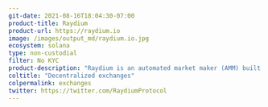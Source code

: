 ```yaml
---
git-date: 2021-08-16T18:04:30-07:00
product-title: Raydium
product-url: https://raydium.io
image: /images/output_md/raydium.io.jpg
ecosystem: solana
type: non-custodial
filter: No KYC
product-description: "Raydium is an automated market maker (AMM) built on the Solana blockchain which leverages the central order book of the Serum decentralized exchange (DEX) to enable lightning-fast trades, shared liquidity and new features for earning yield"
coltitle: "Decentralized exchanges"
colpermalink: exchanges
twitter: https://twitter.com/RaydiumProtocol
---
```

